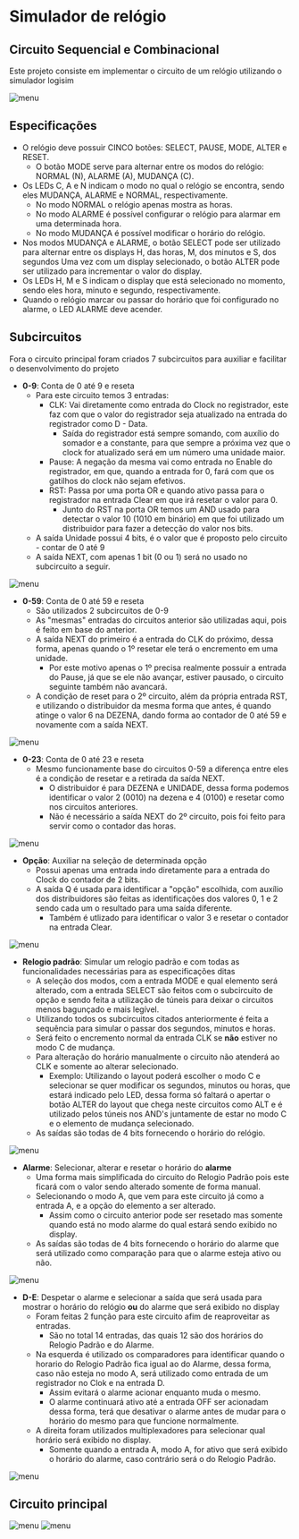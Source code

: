 # Simulador de relógio
## Circuito Sequencial e Combinacional
Este projeto consiste em implementar o circuito de um relógio utilizando o simulador
logisim

![menu](Layout.JPG)

## Especificações
- O relógio deve possuir CINCO botões: SELECT, PAUSE, MODE, ALTER e RESET.
    - O botão MODE serve para alternar entre os modos do relógio: NORMAL (N),
ALARME (A), MUDANÇA (C).
- Os LEDs C, A e N indicam o modo no qual o relógio se encontra, sendo eles MUDANÇA, ALARME e NORMAL, respectivamente.
   - No modo NORMAL o relógio apenas mostra as horas.
   - No modo ALARME é possível configurar o relógio para alarmar em uma determinada hora.
   - No modo MUDANÇA é possível modificar o horário do relógio.
- Nos modos MUDANÇA e ALARME, o botão SELECT pode ser utilizado para alternar entre os displays H, das horas, M, dos minutos e S, dos segundos Uma vez com um display selecionado, o botão ALTER pode ser utilizado para incrementar o valor do display.
- Os LEDs H, M e S indicam o display que está selecionado no momento, sendo eles hora, minuto e segundo, respectivamente.
- Quando o relógio marcar ou passar do horário que foi configurado no alarme, o LED ALARME deve acender.


## Subcircuitos
Fora o circuito principal foram criados 7 subcircuitos para auxiliar e facilitar o desenvolvimento do projeto

- **0-9**: Conta de 0 até 9 e reseta
    - Para este circuito temos 3 entradas:
        - CLK: Vai diretamente como entrada do Clock no registrador, este faz com que o valor do registrador seja atualizado na entrada do registrador como D - Data.
            - Saída do registrador está sempre somando, com auxílio do somador e a constante, para que sempre a próxima vez que o clock for atualizado será em um número uma unidade maior.
        - Pause: A negação da mesma vai como entrada no Enable do registrador, em que, quando a entrada for 0, fará com que os gatilhos do clock não sejam efetivos.
        - RST: Passa por uma porta OR e quando ativo passa para o registrador na entrada Clear em que irá resetar o valor para 0.
            - Junto do RST na porta OR temos um AND usado para detectar o valor 10 (1010 em binário) em que foi utilizado um distribuidor para fazer a detecção do valor nos bits.
    - A saída Unidade possui 4 bits, é o valor que é proposto pelo circuito - contar de 0 até 9 
    - A saída NEXT, com apenas 1 bit (0 ou 1) será no usado no subcircuito a seguir.

![menu](Cont0-9.JPG)

- **0-59**: Conta de 0 até 59 e reseta
    - São utilizados 2 subcircuitos de 0-9
    - As "mesmas" entradas do circuitos anterior são utilizadas aqui, pois é feito em base do anterior.
    - A saída NEXT do primeiro é a entrada do CLK do próximo, dessa forma, apenas quando o 1º resetar ele terá o encremento em uma unidade.
        - Por este motivo apenas o 1º precisa realmente possuir a entrada do Pause, já que se ele não avançar, estiver pausado, o circuito seguinte também não avancará.
    - A condição de reset para o 2º circuito, além da própria entrada RST, e utilizando o distribuidor da mesma forma que antes, é quando atinge o valor 6 na DEZENA, dando forma ao contador de 0 até 59 e novamente com a saída NEXT.

![menu](Cont0-59.JPG)

- **0-23**: Conta de 0 até 23 e reseta
    - Mesmo funcionamente base do circuitos 0-59 a diferença entre eles é a condição de resetar e a retirada da saída NEXT.
        - O distribuidor é para DEZENA e UNIDADE, dessa forma podemos identificar o valor 2 (0010) na dezena e 4 (0100) e resetar como nos circuitos anteriores.
        - Não é necessário a saída NEXT do 2º circuito, pois foi feito para servir como o contador das horas.

![menu](Cont0-23.JPG)
 
- **Opção**: Auxiliar na seleção de determinada opção
    - Possui apenas uma entrada indo diretamente para a entrada do Clock do contador de 2 bits.
    - A saída Q é usada para identificar a "opção" escolhida, com auxílio dos distribuidores são feitas as identificações dos valores 0, 1 e 2 sendo cada um o resultado para uma saída diferente.
        -  Também é utlizado para identificar o valor 3 e resetar o contador na entrada Clear.

![menu](Opção.JPG)

- **Relogio padrão**: Simular um relogio padrão e com todas as funcionalidades necessárias para as especificações ditas
    - A seleção dos modos, com a entrada MODE e qual elemento será alterado, com a entrada SELECT são feitos com o subcircuito de opção e sendo feita a utilização de túneis para deixar o circuitos menos bagunçado e mais legível.
    - Utilizando todos os subcircuitos citados anteriormente é feita a sequência para simular o passar dos segundos, minutos e horas.
    - Será feito o encremento normal da entrada CLK se **não** estiver no modo C de mudança.
    - Para alteração do horário manualmente o circuito não atenderá ao CLK e somente ao alterar selecionado.
        -  Exemplo: Utilizando o layout poderá escolher o modo C e selecionar se quer modificar os segundos, minutos ou horas, que estará indicado pelo LED, dessa forma só faltará o apertar o botão ALTER do layout que chega neste circuitos como ALT e é utilizado pelos túneis nos AND's juntamente de estar no modo C e o elemento de mudança selecionado.
    - As saídas são todas de 4 bits fornecendo o horário do relógio.
        
        
![menu](Relogio-padrao.JPG)

- **Alarme**: Selecionar, alterar e resetar o horário do **alarme**
    - Uma forma mais simplificada do circuito do Relogio Padrão pois este ficará com o valor sendo alterado somente de forma manual.
    - Selecionando o modo A, que vem para este circuito já como a entrada A, e a opção do elemento a ser alterado.
        - Assim como o circuito anterior pode ser resetado mas somente quando está no modo alarme do qual estará sendo exibido no display.
    - As saídas são todas de 4 bits fornecendo o horário do alarme que será utilizado como comparação para que o alarme esteja ativo ou não.

![menu](Alarme.JPG)

- **D-E**: Despetar o alarme e selecionar a saída que será usada para mostrar o horário do relógio **ou** do alarme que será exibido no display
    - Foram feitas 2 função para este circuito afim de reaproveitar as entradas.
        - São no total 14 entradas, das quais 12 são dos horários do Relogio Padrão e do Alarme.
    -   Na esquerda é utilizado os comparadores para identificar quando o horario do Relogio Padrão fica igual ao do Alarme, dessa forma, caso não esteja no modo A, será utilizado como entrada de um registrador no Clok e na entrada D.
        - Assim evitará o alarme acionar enquanto muda o mesmo.
        - O alarme continuará ativo até a entrada OFF ser acionadam dessa forma, terá que desativar o alarme antes de mudar para o horário do mesmo para que funcione normalmente.
    - A direita foram utilizados multiplexadores para selecionar qual horário será exibido no display.
        - Somente quando a entrada A, modo A, for ativo que será exibido o horário do alarme, caso contrário será o do Relogio Padrão.


![menu](D-E.JPG)

## Circuito principal
![menu](main.JPG)
![menu](main2.JPG)
